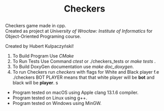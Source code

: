 # <p align="center"> Checkers </p>
Checkers game made in cpp. <br/>
Created as project at *University of Wrocław: Institute of Informatics* for Object-Oriented Programing course.

Created by Hubert Kulpaczyński!

1. To Build Program Use _CMake_ 
2. To Run Tests Use Command _ctest_ or ./checkers_tests or _make tests_ .
3. To Build DoxyGen documentation use _make doc_doxygen_.
4. To run Checkers run _checkers_ with flags for White and Black player f.e ./checkers BOT PLAYER means that that white 
player will be **bot** and black will be **player**.
s
* Program tested on macOS using Apple clang 13.1.6 compiler.
* Program tested on Linux using g++.
* Program tested on Windows using MinGW.
